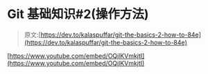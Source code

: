 # Git 基础知识#2(操作方法)

> 原文:[https://dev.to/kalaspuffar/git-the-basics-2-how-to-84e](https://dev.to/kalaspuffar/git-the-basics-2-how-to-84e)

[https://www.youtube.com/embed/OQjlKVmkjtI](https://www.youtube.com/embed/OQjlKVmkjtI)